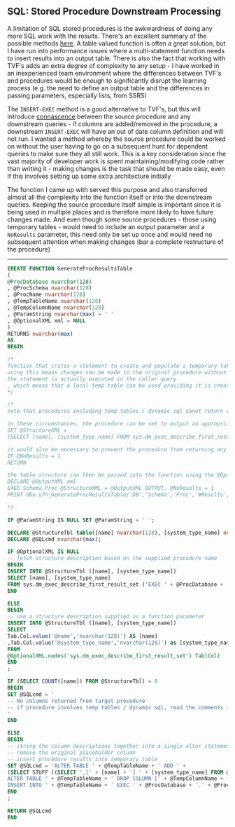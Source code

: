 ## SQL: Stored Procedure Downstream Processing

A limitation of SQL stored procedures is the awkwardness of doing any more SQL
work with the results. There's an excellent summary of the possible methods
[here](http://www.sommarskog.se/share_data.html). A table valued function is
often a great solution, but I have run into performance issues where a
multi-statement function needs to insert results into an output table. There is
also the fact that working with TVF's adds an extra degree of complexity to any
setup - I have worked in an inexperienced team environment where the differences
between TVF's and procedures would be enough to significantly disrupt the
learning process (e.g. the need to define an output table and the differences in
passing parameters, especially lists, from SSRS)

The `INSERT-EXEC` method is a good alternative to TVF's, but this will introduce
[connascence](https://en.wikipedia.org/wiki/Connascence) between the source
procedure and any downstream queries - if columns are added/removed in the
procedure, a downstream `INSERT-EXEC` will have an out of date column definition
and will not run. I wanted a method whereby the source procedure could be worked
on without the user having to go on a subsequent hunt for dependent queries to
make sure they all still work. This is a key consideration since the vast
majority of developer work is spent maintaining/modifying code rather than
writing it - making changes is the task that should be made easy, even if this
involves setting up some extra architecture initially

The function I came up with served this purpose and also transferred almost all
the complexity into the function itself or into the downstream queries. Keeping
the source procedure itself simple is important since it is being used in
multiple places and is therefore more likely to have future changes made. And
even though some source procedures - those using temporary tables - would need
to include an output parameter and a `NoResults` parameter, this need only be
set up once and would need no subsequent attention when making changes (bar a
complete restructure of the procedure)

---

```sql
CREATE FUNCTION GenerateProcResultsTable
(
@ProcDatabase nvarchar(128)
, @ProcSchema nvarchar(128)
, @ProcName nvarchar(128)
, @TempTableName nvarchar(128)
, @TempColumnName nvarchar(128)
, @ParamString nvarchar(max) = ' '
, @OptionalXML xml = NULL
)
RETURNS nvarchar(max)
AS
BEGIN

/*
function that crates a statement to create and populate a temporary table with stored procedure results
using this means changes can be made to the original procedure without upsetting downstream queries
the statement is actually executed in the caller query
, which means that a local temp table can be used providing it is created first with a placeholder column
*/

/*
note that procedures including temp tables / dynamic sql canot return column lists using sys.dm_exec_describe_first_result_set

in these circumstances, the procedure can be set to output an appropriate structure via an xml output parameter called @StructureXML
SET @StructureXML =
(SELECT [name], [system_type_name] FROM sys.dm_exec_describe_first_result_set ('SELECT * FROM #ProcData',NULL,NULL) FOR XML AUTO)

it would also be necessary to prevent the procedure from returning any results when fetching this XML
IF @NoResults = 1
RETURN

the table structure can then be passed into the function using the @OptionalXML parameter
DECLARE @OutputXML xml
EXEC Schema.Proc @StructureXML = @OutputXML OUTPUT, @NoResults = 1
PRINT dbo.ufn_GenerateProcResultsTable('DB','Schema','Proc','#Results','_',' ',@OutputXML)

*/

IF @ParamString IS NULL SET @ParamString = ' ';

DECLARE @StructureTbl table([name] nvarchar(128), [system_type_name] nvarchar(128));
DECLARE @SQLcmd nvarchar(max);

IF @OptionalXML IS NULL
-- fetch structure description based on the supplied procedure name
BEGIN
INSERT INTO @StructureTbl ([name], [system_type_name])
SELECT [name], [system_type_name]
FROM sys.dm_exec_describe_first_result_set ('EXEC ' + @ProcDatabase + '.' + @ProcSchema + '.' + @ProcName + @ParamString,NULL,NULL)
END

ELSE
BEGIN
-- use a structure description supplied as a function parameter
INSERT INTO @StructureTbl ([name], [system_type_name])
SELECT
Tab.Col.value('@name','nvarchar(128)') AS [name]
,Tab.Col.value('@system_type_name','nvarchar(128)') as [system_type_name]
FROM
@OptionalXML.nodes('sys.dm_exec_describe_first_result_set') Tab(Col)
END
;

IF (SELECT COUNT([name]) FROM @StructureTbl) = 0
BEGIN
SET @SQLcmd = '
-- No columns returned from target procedure
-- if procedure involves temp tables / dynamic sql, read the comments in GenerateProcResultsTable for a possible fix
'
END

ELSE
BEGIN
-- string the column descriptions together into a single alter statement
-- remove the original placeholder column
-- insert procedure results into temporary table
SET @SQLcmd = 'ALTER TABLE ' + @TempTableName + ' ADD ' +
(SELECT STUFF ((SELECT ',[' + [name] + '] ' + [system_type_name] FROM @StructureTbl FOR XML PATH('')), 1, 1, '')) + ';
ALTER TABLE ' + @TempTableName + ' DROP COLUMN [' + @TempColumnName + '];
INSERT INTO ' + @TempTableName + ' EXEC ' + @ProcDatabase + '.' + @ProcSchema + '.' + @ProcName + @ParamString + ';'
END
;

RETURN @SQLcmd
END
```
